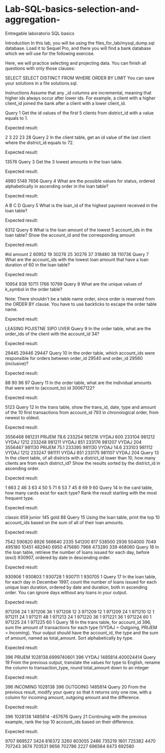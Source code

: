 # Lab-SQL-basics-selection-and-aggregation-
Entregable laboratorio SQL basics

Introduction
In this lab, you will be using the files_for_lab/mysql_dump.sql database. Load it to Sequel Pro, and there you will find a bank database which we will use for the following exercise.

Here, we will practice selecting and projecting data. You can finish all questions with only those clauses:

SELECT
SELECT DISTINCT
FROM
WHERE
ORDER BY
LIMIT
You can save your solutions in a file solutions.sql.

Instructions
Assume that any _id columns are incremental, meaning that higher ids always occur after lower ids. For example, a client with a higher client_id joined the bank after a client with a lower client_id.

Query 1
Get the id values of the first 5 clients from district_id with a value equals to 1.

Expected result:

2
3
22
23
28
Query 2
In the client table, get an id value of the last client where the district_id equals to 72.

Expected result:

13576
Query 3
Get the 3 lowest amounts in the loan table.

Expected result:

4980
5148
7656
Query 4
What are the possible values for status, ordered alphabetically in ascending order in the loan table?

Expected result:

A
B
C
D
Query 5
What is the loan_id of the highest payment received in the loan table?

Expected result:

6312
Query 6
What is the loan amount of the lowest 5 account_ids in the loan table? Show the account_id and the corresponding amount

Expected result:

#id     amount
2	    80952
19	    30276
25	    30276
37	    318480
38	    110736
Query 7
What are the account_ids with the lowest loan amount that have a loan duration of 60 in the loan table?

Expected result:

10954
938
10711
1766
10799
Query 8
What are the unique values of k_symbol in the order table?

Note: There shouldn't be a table name order, since order is reserved from the ORDER BY clause. You have to use backticks to escape the order table name.

Expected result:

LEASING
POJISTNE
SIPO
UVER
Query 9
In the order table, what are the order_ids of the client with the account_id 34?

Expected result:

29445
29446
29447
Query 10
In the order table, which account_ids were responsible for orders between order_id 29540 and order_id 29560 (inclusive)?

Expected result:

88
90
96
97
Query 11
In the order table, what are the individual amounts that were sent to (account_to) id 30067122?

Expected result:

5123
Query 12
In the trans table, show the trans_id, date, type and amount of the 10 first transactions from account_id 793 in chronological order, from newest to oldest.

Expected result:

3556468	981231	PRIJEM	78.6
233254	981216	VYDAJ	600
233104	981212	VYDAJ	1212
233248	981211	VYDAJ	851
233176	981207	VYDAJ	204
3556467	981130	PRIJEM	75.1
233395	981130	VYDAJ	14.6
233103	981112	VYDAJ	1212
233247	981111	VYDAJ	851
233175	981107	VYDAJ	204
Query 13
In the client table, of all districts with a district_id lower than 10, how many clients are from each district_id? Show the results sorted by the district_id in ascending order.

Expected result:

1	663
2	46
3	63
4	50
5	71
6	53
7	45
8	69
9	60
Query 14
In the card table, how many cards exist for each type? Rank the result starting with the most frequent type.

Expected result:

classic	659
junior	145
gold	88
Query 15
Using the loan table, print the top 10 account_ids based on the sum of all of their loan amounts.

Expected result:

7542	590820
8926	566640
2335	541200
817	    538500
2936	504000
7049	495180
10451	482940
6950	475680
7966	473280
339	    468060
Query 16
In the loan table, retrieve the number of loans issued for each day, before (excl) 930907, ordered by date in descending order.

Expected result:

930906	1
930803	1
930728	1
930711	1
930705	1
Query 17
In the loan table, for each day in December 1997, count the number of loans issued for each unique loan duration, ordered by date and duration, both in ascending order. You can ignore days without any loans in your output.

Expected result:

971206	24	1
971206	36	1
971208	12	3
971209	12	1
971209	24	1
971210	12	1
971211	24	1
971211	48	1
971213	24	1
971220	36	1
971221	36	1
971224	60	1
971225	24	1
971225	60	1
Query 18
In the trans table, for account_id 396, sum the amount of transactions for each type (VYDAJ = Outgoing, PRIJEM = Incoming). Your output should have the account_id, the type and the sum of amount, named as total_amount. Sort alphabetically by type.

Expected result:

396	PRIJEM	1028138.6999740601
396	VYDAJ	1485814.400024414
Query 19
From the previous output, translate the values for type to English, rename the column to transaction_type, round total_amount down to an integer

Expected result:

396	INCOMING	1028138
396	OUTGOING	1485814
Query 20
From the previous result, modify your query so that it returns only one row, with a column for incoming amount, outgoing amount and the difference.

Expected result:

396	1028138	1485814	-457676
Query 21
Continuing with the previous example, rank the top 10 account_ids based on their difference.

Expected result:

9707	869527
3424	816372
3260	803055
2486	735219
1801	725382
4470	707243
3674	703531
9656	702786
2227	696564
6473	692580
